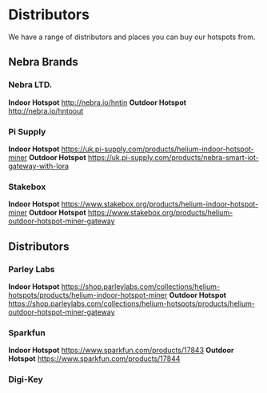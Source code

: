 # Distributors

We have a range of distributors and places you can buy our hotspots from.

## Nebra Brands

### Nebra LTD.

**Indoor Hotspot** <http://nebra.io/hntin>
**Outdoor Hotspot** <http://nebra.io/hntoout>

### Pi Supply
**Indoor Hotspot** <https://uk.pi-supply.com/products/helium-indoor-hotspot-miner>
**Outdoor Hotspot** <https://uk.pi-supply.com/products/nebra-smart-iot-gateway-with-lora>

### Stakebox
**Indoor Hotspot** <https://www.stakebox.org/products/helium-indoor-hotspot-miner>
**Outdoor Hotspot** <https://www.stakebox.org/products/helium-outdoor-hotspot-miner-gateway>

## Distributors

### Parley Labs
**Indoor Hotspot** <https://shop.parleylabs.com/collections/helium-hotspots/products/helium-indoor-hotspot-miner>
**Outdoor Hotspot** <https://shop.parleylabs.com/collections/helium-hotspots/products/helium-outdoor-hotspot-miner-gateway>

### Sparkfun
**Indoor Hotspot** <https://www.sparkfun.com/products/17843>
**Outdoor Hotspot** <https://www.sparkfun.com/products/17844>

### Digi-Key
